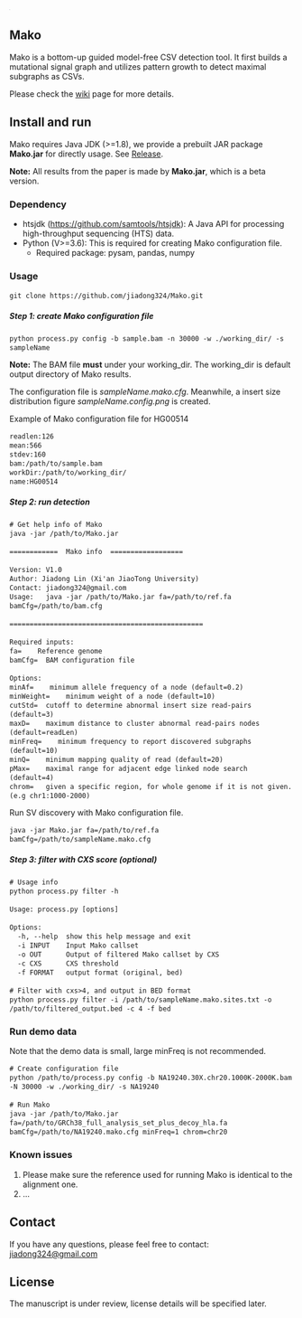 

<img src="https://github.com/jiadong324/Mako/blob/master/supports/mako_logo.png" alt="mako_logo" style="zoom:0.01%;" align=center/>

## Mako

Mako is a bottom-up guided model-free CSV detection tool. It first builds a mutational signal graph and utilizes pattern growth to detect maximal subgraphs as CSVs.

Please check the [wiki](https://github.com/jiadong324/Mako/wiki) page for more details.

## Install and run

Mako requires Java JDK (>=1.8), we provide a prebuilt JAR package **Mako.jar** for directly usage. See [Release](https://github.com/jiadong324/Mako/releases).

**Note:** All results from the paper is made by **Mako.jar**, which is a beta version.

### Dependency

- htsjdk (https://github.com/samtools/htsjdk): A Java API for processing high-throughput sequencing (HTS) data.
- Python (V>=3.6): This is required for creating Mako configuration file. 
  - Required package: pysam, pandas, numpy

### Usage

```
git clone https://github.com/jiadong324/Mako.git
```

##### Step 1: create Mako configuration file

```
python process.py config -b sample.bam -n 30000 -w ./working_dir/ -s sampleName
```

**Note:** The BAM file  **must** under your working_dir.  The working_dir is default output directory of Mako results.

The configuration file is *sampleName.mako.cfg*. Meanwhile, a insert size distribution figure *sampleName.config.png* is created.

Example of Mako configuration file for HG00514
```
readlen:126
mean:566
stdev:160
bam:/path/to/sample.bam
workDir:/path/to/working_dir/
name:HG00514
```

##### Step 2: run detection

```
# Get help info of Mako
java -jar /path/to/Mako.jar

============  Mako info  ==================

Version: V1.0
Author: Jiadong Lin (Xi'an JiaoTong University)
Contact: jiadong324@gmail.com
Usage:   java -jar /path/to/Mako.jar fa=/path/to/ref.fa bamCfg=/path/to/bam.cfg

================================================

Required inputs:
fa=    Reference genome
bamCfg=  BAM configuration file

Options:
minAf=    minimum allele frequency of a node (default=0.2)
minWeight=    minimum weight of a node (default=10)
cutStd=  cutoff to determine abnormal insert size read-pairs (default=3)
maxD=    maximum distance to cluster abnormal read-pairs nodes (default=readLen)
minFreq=    minimum frequency to report discovered subgraphs (default=10)
minQ=    minimum mapping quality of read (default=20)
pMax=    maximal range for adjacent edge linked node search (default=4)
chrom=   given a specific region, for whole genome if it is not given. (e.g chr1:1000-2000)
```

Run SV discovery with Mako configuration file.
```
java -jar Mako.jar fa=/path/to/ref.fa bamCfg=/path/to/sampleName.mako.cfg
```

##### Step 3: filter with CXS score (optional)

```
# Usage info
python process.py filter -h 

Usage: process.py [options]

Options:
  -h, --help  show this help message and exit
  -i INPUT    Input Mako callset
  -o OUT      Output of filtered Mako callset by CXS
  -c CXS      CXS threshold
  -f FORMAT   output format (original, bed)

# Filter with cxs>4, and output in BED format 
python process.py filter -i /path/to/sampleName.mako.sites.txt -o /path/to/filtered_output.bed -c 4 -f bed
```

### Run demo data

Note that the demo data is small, large minFreq is not recommended.
```
# Create configuration file
python /path/to/process.py config -b NA19240.30X.chr20.1000K-2000K.bam -N 30000 -w ./working_dir/ -s NA19240

# Run Mako
java -jar /path/to/Mako.jar fa=/path/to/GRCh38_full_analysis_set_plus_decoy_hla.fa bamCfg=/path/to/NA19240.mako.cfg minFreq=1 chrom=chr20
```

### Known issues

1. Please make sure the reference used for running Mako is identical to the alignment one.
2. ...

## Contact

If you have any questions, please feel free to contact: jiadong324@gmail.com

## License
The manuscript is under review, license details will be specified later.

